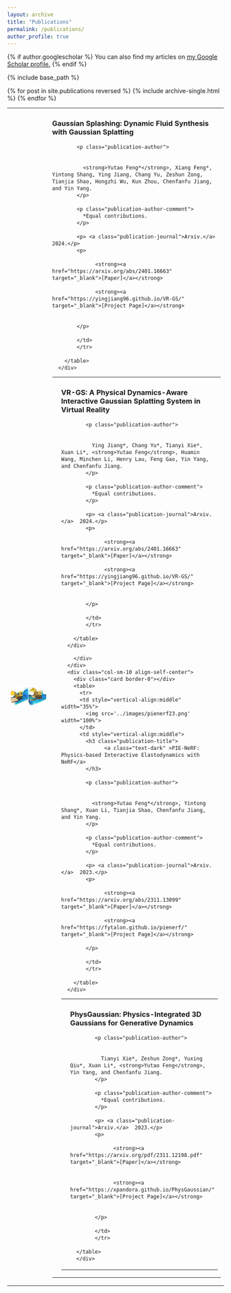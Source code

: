 ```yaml
---
layout: archive
title: "Publications"
permalink: /publications/
author_profile: true
---
```


{% if author.googlescholar %}
  You can also find my articles on <u><a href="{{author.googlescholar}}">my Google Scholar profile</a>.</u>
{% endif %}

{% include base_path %}

{% for post in site.publications reversed %}
  {% include archive-single.html %}
{% endfor %}

<div class="row">
      <div class="col-sm-2 align-self-center">
        <div class="card border-0">
        </div>
      </div>
      <div class="col-sm-10 align-self-center">
        <div class="card border-0"></div>
        <table>
          <tr>
          <td style="vertical-align:middle" width="35%">
            <img src='../images/gsfluid24.png' width="100%">
          </td>
          <td style="vertical-align:middle">
            <h3 class="publication-title">
                  <a class="text-dark" >Gaussian Splashing: Dynamic Fluid Synthesis with Gaussian Splatting</a>
              </h3> 
            
            <p class="publication-author">
              
              
              <strong>Yutao Feng*</strong>, Xiang Feng*, Yintong Shang, Ying Jiang, Chang Yu, Zeshun Zong, Tianjia Shao, Hongzhi Wu, Kun Zhou, Chenfanfu Jiang, and Yin Yang.
            </p>
             
            <p class="publication-author-comment">
              *Equal contributions.
            </p>
            
            <p> <a class="publication-journal">Arxiv.</a>  2024.</p>
            <p>
                  
                  <strong><a href="https://arxiv.org/abs/2401.16663" target="_blank">[Paper]</a></strong>      
                  
                  <strong><a href="https://yingjiang96.github.io/VR-GS/" target="_blank">[Project Page]</a></strong>
                  
                  
            </p>
            
            </td>
            </tr>
          
        </table>
      </div>
</div>

<div class="row">
      <div class="col-sm-2 align-self-center">
        <div class="card border-0">
        </div>
      </div>
      <div class="col-sm-10 align-self-center">
        <div class="card border-0"></div>
        <table>
          <tr>
          <td style="vertical-align:middle" width="35%">
            <img src='../images/gsvr24.png' width="100%">
          </td>
          <td style="vertical-align:middle">
            <h3 class="publication-title">
                  <a class="text-dark" >VR-GS: A Physical Dynamics-Aware Interactive Gaussian Splatting System in Virtual Reality</a>
              </h3> 
            
            <p class="publication-author">
              
              
              Ying Jiang*, Chang Yu*, Tianyi Xie*, Xuan Li*, <strong>Yutao Feng</strong>, Huamin Wang, Minchen Li, Henry Lau, Feng Gao, Yin Yang, and Chenfanfu Jiang.
            </p>
             
            <p class="publication-author-comment">
              *Equal contributions.
            </p>
            
            <p> <a class="publication-journal">Arxiv.</a>  2024.</p>
            <p>
                  
                  <strong><a href="https://arxiv.org/abs/2401.16663" target="_blank">[Paper]</a></strong>      
                  
                  <strong><a href="https://yingjiang96.github.io/VR-GS/" target="_blank">[Project Page]</a></strong>
                  
                  
            </p>
            
            </td>
            </tr>
          
        </table>
      </div>
</div>

<div class="row">
      <div class="col-sm-2 align-self-center">
        <div class="card border-0">
          
        </div>
      </div>
      <div class="col-sm-10 align-self-center">
        <div class="card border-0"></div>
        <table>
          <tr>
          <td style="vertical-align:middle" width="35%">
            <img src='../images/pienerf23.png' width="100%">
          </td>
          <td style="vertical-align:middle">
            <h3 class="publication-title">
                  <a class="text-dark" >PIE-NeRF: Physics-based Interactive Elastodynamics with NeRF</a>
            </h3> 
            
            <p class="publication-author">
              
              
              <strong>Yutao Feng*</strong>, Yintong Shang*, Xuan Li, Tianjia Shao, Chenfanfu Jiang, and Yin Yang.
            </p>

            <p class="publication-author-comment">
              *Equal contributions.
            </p>
             
            <p> <a class="publication-journal">Arxiv.</a>  2023.</p>
            <p>
                  
                  <strong><a href="https://arxiv.org/abs/2311.13099" target="_blank">[Paper]</a></strong>
                                    
                  <strong><a href="https://fytalon.github.io/pienerf/" target="_blank">[Project Page]</a></strong>
                  
            </p>
            
            </td>
            </tr>
            
        </table>
      </div>
</div>

<div class="row">
      <div class="col-sm-2 align-self-center">
        <div class="card border-0">
        </div>
      </div>
      <div class="col-sm-10 align-self-center">
        <div class="card border-0"></div>
        <table>
          <tr>
          <td style="vertical-align:middle" width="35%">
            <img src='../images/physguassian23.png' width="100%">
          </td>
          <td style="vertical-align:middle">
            <h3 class="publication-title">
                  <a class="text-dark" >PhysGaussian: Physics-Integrated 3D Gaussians for Generative Dynamics</a>
              </h3> 
            
            <p class="publication-author">
              
              
              Tianyi Xie*, Zeshun Zong*, Yuxing Qiu*, Xuan Li*, <strong>Yutao Feng</strong>, Yin Yang, and Chenfanfu Jiang.
            </p>
             
            <p class="publication-author-comment">
              *Equal contributions.
            </p>
            
            <p> <a class="publication-journal">Arxiv.</a>  2023.</p>
            <p>
                  
                  <strong><a href="https://arxiv.org/pdf/2311.12198.pdf" target="_blank">[Paper]</a></strong>


                  <strong><a href="https://xpandora.github.io/PhysGaussian/" target="_blank">[Project Page]</a></strong>
                  
                  
            </p>
            
            </td>
            </tr>
            
      </table>
      </div>
</div>